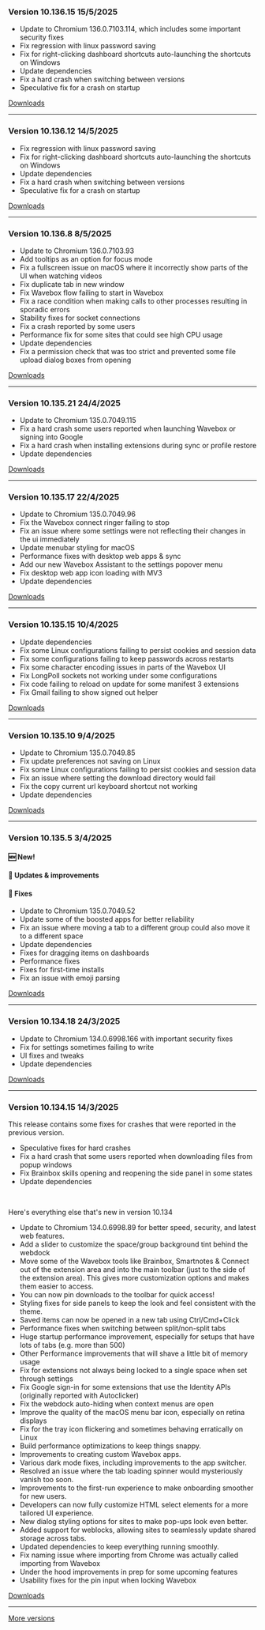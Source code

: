 <h3>Version 10.136.15 <span class="date">15/5/2025</span></h3>
<ul>
  <li>Update to Chromium 136.0.7103.114, which includes some important security fixes</li>
  <li>Fix regression with linux password saving</li>
  <li>Fix for right-clicking dashboard shortcuts auto-launching the shortcuts on Windows</li>
  <li>Update dependencies</li>
  <li>Fix a hard crash when switching between versions</li>
  <li>Speculative fix for a crash on startup</li>
</ul>


[Downloads](https://wavebox.io/download/release/10.136.15.2)

---

<h3>Version 10.136.12 <span class="date">14/5/2025</span></h3>
<ul>
  <li>Fix regression with linux password saving</li>
  <li>Fix for right-clicking dashboard shortcuts auto-launching the shortcuts on Windows</li>
  <li>Update dependencies</li>
  <li>Fix a hard crash when switching between versions</li>
  <li>Speculative fix for a crash on startup</li>
</ul>

[Downloads](https://wavebox.io/download/release/10.136.12.2)

---

<h3>Version 10.136.8 <span class="date">8/5/2025</span></h3>

<ul>
  <li>Update to Chromium 136.0.7103.93</li>
  <li>Add tooltips as an option for focus mode</li>
  <li>Fix a fullscreen issue on macOS where it incorrectly show parts of the UI when watching videos</li>
  <li>Fix duplicate tab in new window</li>
  <li>Fix Wavebox flow failing to start in Wavebox</li>
  <li>Fix a race condition when making calls to other processes resulting in sporadic errors</li>
  <li>Stability fixes for socket connections</li>
  <li>Fix a crash reported by some users</li>
  <li>Performance fix for some sites that could see high CPU usage</li>
  <li>Update dependencies</li>
  <li>Fix a permission check that was too strict and prevented some file upload dialog boxes from opening</li>
</ul>

[Downloads](https://wavebox.io/download/release/10.136.8.2)

---

<h3>Version 10.135.21 <span class="date">24/4/2025</span></h3>
<ul>
  <li>Update to Chromium 135.0.7049.115</li>
  <li>Fix a hard crash some users reported when launching Wavebox or signing into Google</li>
  <li>Fix a hard crash when installing extensions during sync or profile restore</li>
  <li>Update dependencies</li>
</ul>

[Downloads](https://wavebox.io/download/release/10.135.21.2)

---

<h3>Version 10.135.17 <span class="date">22/4/2025</span></h3>
<ul>
  <li>Update to Chromium 135.0.7049.96</li>
  <li>Fix the Wavebox connect ringer failing to stop</li>
  <li>Fix an issue where some settings were not reflecting their changes in the ui immediately</li>
  <li>Update menubar styling for macOS</li>
  <li>Performance fixes with desktop web apps & sync</li>
  <li>Add our new Wavebox Assistant to the settings popover menu</li>
  <li>Fix desktop web app icon loading with MV3</li>
  <li>Update dependencies</li>
</ul>

[Downloads](https://wavebox.io/download/release/10.135.17.2)

---

<h3>Version 10.135.15 <span class="date">10/4/2025</span></h3>
<ul>
  <li>Update dependencies</li>
  <li>Fix some Linux configurations failing to persist cookies and session data</li>
  <li>Fix some configurations failing to keep passwords across restarts</li>
  <li>Fix some character encoding issues in parts of the Wavebox UI</li>
  <li>Fix LongPoll sockets not working under some configurations</li>
  <li>Fix code failing to reload on update for some manifest 3 extensions</li>
  <li>Fix Gmail failing to show signed out helper</li>
</ul>


[Downloads](https://wavebox.io/download/release/10.135.15.2)

---

<h3>Version 10.135.10 <span class="date">9/4/2025</span></h3>
<ul>
  <li>Update to Chromium 135.0.7049.85</li>
  <li>Fix update preferences not saving on Linux</li>
  <li>Fix some Linux configurations failing to persist cookies and session data</li>
  <li>Fix an issue where setting the download directory would fail</li>
  <li>Fix the copy current url keyboard shortcut not working</li>
  <li>Update dependencies</li>
</ul>

[Downloads](https://wavebox.io/download/release/10.135.10.2)

---

<h3>Version 10.135.5 <span class="date">3/4/2025</span></h3>
<p>

</p>
<h4>🆕 New!</h4>
<ul>

</ul>

<h4>🔧 Updates & improvements</h4>
<ul>

</ul>

<h4>🐛 Fixes</h4>
<ul>
  <li>Update to Chromium 135.0.7049.52</li>
  <li>Update some of the boosted apps for better reliability</li>
  <li>Fix an issue where moving a tab to a different group could also move it to a different space</li>
  <li>Update dependencies</li>
  <li>Fixes for dragging items on dashboards</li>
  <li>Performance fixes</li>
  <li>Fixes for first-time installs</li>
  <li>Fix an issue with emoji parsing</li>
</ul>

[Downloads](https://wavebox.io/download/release/10.135.5.2)

---

<h3>Version 10.134.18 <span class="date">24/3/2025</span></h3>
<ul>
  <li>Update to Chromium 134.0.6998.166 with important security fixes</li>
  <li>Fix for settings sometimes failing to write</li>
  <li>UI fixes and tweaks</li>
  <li>Update dependencies</li>
</ul>


[Downloads](https://wavebox.io/download/release/10.134.18.2)

---

<h3>Version 10.134.15 <span class="date">14/3/2025</span></h3>
<p>
  This release contains some fixes for crashes that were reported in the previous version.
</p>
<ul>
  <li>Speculative fixes for hard crashes</li>
  <li>Fix a hard crash that some users reported when downloading files from popup windows</li>
  <li>Fix Brainbox skills opening and reopening the side panel in some states</li>
  <li>Update dependencies</li>
</ul>

<br />
<p>
  Here's everything else that's new in version 10.134
</p>
<ul>
  <li>Update to Chromium 134.0.6998.89 for better speed, security, and latest web features.</li>
  <li>Add a slider to customize the space/group background tint behind the webdock</li>
  <li>
    Move some of the Wavebox tools like Brainbox, Smartnotes & Connect out of
    the extension area and into the main toolbar (just to the side of the extension area).
    This gives more customization options and makes them easier to access.
  </li>
  <li>You can now pin downloads to the toolbar for quick access!</li>
  <li>Styling fixes for side panels to keep the look and feel consistent with the theme.</li>
  <li>Saved items can now be opened in a new tab using Ctrl/Cmd+Click</li>
  <li>Performance fixes when switching between split/non-split tabs</li>
  <li>Huge startup performance improvement, especially for setups that have lots of tabs (e.g. more than 500)</li>
  <li>Other Performance improvements that will shave a little bit of memory usage</li>
  <li>Fix for extensions not always being locked to a single space when set through settings</li>
  <li>Fix Google sign-in for some extensions that use the Identity APIs (originally reported with Autoclicker)</li>
  <li>Fix the webdock auto-hiding when context menus are open</li>
  <li>Improve the quality of the macOS menu bar icon, especially on retina displays</li>
  <li>Fix for the tray icon flickering and sometimes behaving erratically on Linux</li>
  <li>Build performance optimizations to keep things snappy.</li>
  <li>Improvements to creating custom Wavebox apps.</li>
  <li>Various dark mode fixes, including improvements to the app switcher.</li>
  <li>Resolved an issue where the tab loading spinner would mysteriously vanish too soon.</li>
  <li>Improvements to the first-run experience to make onboarding smoother for new users.</li>
  <li>Developers can now fully customize HTML select elements for a more tailored UI experience.</li>
  <li>New dialog styling options for sites to make pop-ups look even better.</li>
  <li>Added support for weblocks, allowing sites to seamlessly update shared storage across tabs.</li>
  <li>Updated dependencies to keep everything running smoothly.</li>
  <li>Fix naming issue where importing from Chrome was actually called importing from Wavebox</li>
  <li>Under the hood improvements in prep for some upcoming features</li>
  <li>Usability fixes for the pin input when locking Wavebox</li>
</ul>

[Downloads](https://wavebox.io/download/release/10.134.15.2)

---
[More versions](https://wavebox.io/changelog/stable/)